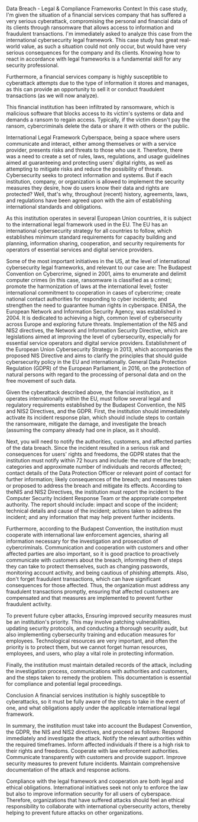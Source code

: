 Data Breach - Legal & Compliance Frameworks
Context
In this case study, I'm given the situation of a financial services company that has suffered a very serious cyberattack, compromising the personal and financial data of its clients through ransomware that allows access to information and fraudulent transactions. I'm immediately asked to analyze this case from the international cybersecurity legal framework. This case study has great real-world value, as such a situation could not only occur, but would have very serious consequences for the company and its clients. Knowing how to react in accordance with legal frameworks is a fundamental skill for any security professional.

Furthermore, a financial services company is highly susceptible to cyberattack attempts due to the type of information it stores and manages, as this can provide an opportunity to sell it or conduct fraudulent transactions (as we will now analyze).

This financial institution has been infiltrated by ransomware, which is malicious software that blocks access to its victim's systems or data and demands a ransom to regain access. Typically, if the victim doesn't pay the ransom, cybercriminals delete the data or share it with others or the public.

International Legal Framework
Cyberspace, being a space where users communicate and interact, either among themselves or with a service provider, presents risks and threats to those who use it. Therefore, there was a need to create a set of rules, laws, regulations, and usage guidelines aimed at guaranteeing and protecting users' digital rights, as well as attempting to mitigate risks and reduce the possibility of threats. Cybersecurity seeks to protect information and systems. But if each institution, company, or organization is allowed to implement the security measures they desire, how do users know their data and rights are protected? Well, that's why, throughout (recent) history, agreements, laws, and regulations have been agreed upon with the aim of establishing international standards and obligations.

As this institution operates in several European Union countries, it is subject to the international legal framework used in the EU. The EU has an international cybersecurity strategy for all countries to follow, which establishes minimum standard requirements for capacity building and planning, information sharing, cooperation, and security requirements for operators of essential services and digital service providers.

Some of the most important initiatives in the US, at the level of international cybersecurity legal frameworks, and relevant to our case are:
The Budapest Convention on Cybercrime, signed in 2001, aims to enumerate and delimit computer crimes (in this case, ransomware is classified as a crime); promote the harmonization of laws at the international level; foster international commitment to cooperation in cases of cybercrime; create national contact authorities for responding to cyber incidents; and strengthen the need to guarantee human rights in cyberspace.
ENISA, the European Network and Information Security Agency, was established in 2004. It is dedicated to achieving a high, common level of cybersecurity across Europe and exploring future threats.
Implementation of the NIS and NIS2 directives, the Network and Information Security Directive, which are legislations aimed at improving the level of cybersecurity, especially for essential service operators and digital service providers.
Establishment of the European Union Cybersecurity Strategy in 2013, which accompanies the proposed NIS Directive and aims to clarify the principles that should guide cybersecurity policy in the EU and internationally.
General Data Protection Regulation (GDPR) of the European Parliament, in 2016, on the protection of natural persons with regard to the processing of personal data and on the free movement of such data.

Given the cyberattack described above, the financial institution, as it operates internationally within the EU, must follow several legal and regulatory requirements established by the Budapest Convention, the NIS and NIS2 Directives, and the GDPR. First, the institution should immediately activate its incident response plan, which should include steps to contain the ransomware, mitigate the damage, and investigate the breach (assuming the company already had one in place, as it should).

Next, you will need to notify the authorities, customers, and affected parties of the data breach. Since the incident resulted in a serious risk and consequences for users' rights and freedoms, the GDPR states that the institution must notify within 72 hours and include: the nature of the breach; categories and approximate number of individuals and records affected; contact details of the Data Protection Officer or relevant point of contact for further information; likely consequences of the breach; and measures taken or proposed to address the breach and mitigate its effects. According to theNIS and NIS2 Directives, the institution must report the incident to the Computer Security Incident Response Team or the appropriate competent authority. The report should include: impact and scope of the incident; technical details and cause of the incident; actions taken to address the incident; and any information that may help prevent further incidents.

Furthermore, according to the Budapest Convention, the institution must cooperate with international law enforcement agencies, sharing all information necessary for the investigation and prosecution of cybercriminals. Communication and cooperation with customers and other affected parties are also important, so it is good practice to proactively communicate with customers about the breach, informing them of steps they can take to protect themselves, such as changing passwords, monitoring account activity, and being cautious of phishing attempts. Also, don't forget fraudulent transactions, which can have significant consequences for those affected. Thus, the organization must address any fraudulent transactions promptly, ensuring that affected customers are compensated and that measures are implemented to prevent further fraudulent activity.

To prevent future cyber attacks, Ensuring improved security measures must be an institution's priority. This may involve patching vulnerabilities, updating security protocols, and conducting a thorough security audit, but also implementing cybersecurity training and education measures for employees. Technological resources are very important, and often the priority is to protect them, but we cannot forget human resources, employees, and users, who play a vital role in protecting information.

Finally, the institution must maintain detailed records of the attack, including the investigation process, communications with authorities and customers, and the steps taken to remedy the problem. This documentation is essential for compliance and potential legal proceedings.

Conclusion
A financial services institution is highly susceptible to cyberattacks, so it must be fully aware of the steps to take in the event of one, and what obligations apply under the applicable international legal framework.

In summary, the institution must take into account the Budapest Convention, the GDPR, the NIS and NIS2 directives, and proceed as follows:
Respond immediately and investigate the attack.
Notify the relevant authorities within the required timeframes.
Inform affected individuals if there is a high risk to their rights and freedoms.
Cooperate with law enforcement authorities.
Communicate transparently with customers and provide support.
Improve security measures to prevent future incidents.
Maintain comprehensive documentation of the attack and response actions.

Compliance with the legal framework and cooperation are both legal and ethical obligations. International initiatives seek not only to enforce the law but also to improve information security for all users of cyberspace. Therefore, organizations that have suffered attacks should feel an ethical responsibility to collaborate with international cybersecurity actors, thereby helping to prevent future attacks on other organizations.
